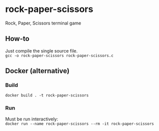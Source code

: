 # rock-paper-scissors
Rock, Paper, Scissors terminal game

## How-to
Just compile the single source file.<br>
```gcc -o rock-paper-scissors rock-paper-scissors.c```

## Docker (alternative)
### Build
```docker build . -t rock-paper-scissors```
### Run
Must be run interactively:<br>
```docker run --name rock-paper-scissors --rm -it rock-paper-scissors```
